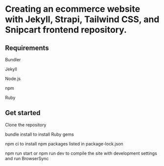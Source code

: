 # Creating an ecommerce website with Jekyll, Strapi, Tailwind CSS, and Snipcart frontend repository.

## Requirements

Bundler

Jekyll

Node.js

npm

Ruby
## Get started

Clone the repository

bundle install to install Ruby gems

npm ci to install npm packages listed in package-lock.json

npm run start or npm run dev to compile the site with development settings and run BrowserSync
